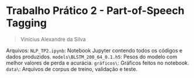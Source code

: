 # Trabalho Prático 2 - Part-of-Speech Tagging
> Vinícius Alexandre da Silva

Arquivos:
`NLP_TP2.ipynb`: Notebook Jupyter contendo todos os códigos e dados produzidos.
`models\BLSTM_200_64_0.1.h5`: Pesos do modelo com melhor valores de perda e acurácia.
`gráficos\`: Gráficos feitos no notebook.
`data\`: Arquivos de corpus de treino, validação e teste.
